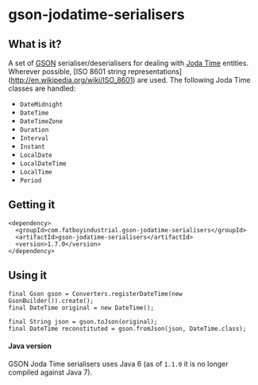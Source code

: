 # gson-jodatime-serialisers

## What is it?

A set of [GSON](http://code.google.com/p/google-gson/) serialiser/deserialisers for dealing with 
[Joda Time](http://joda-time.sourceforge.net/) entities.  Wherever possible, [ISO 8601 string representations]
(http://en.wikipedia.org/wiki/ISO_8601) are used.  The following Joda Time classes are handled:

* `DateMidnight`
* `DateTime`
* `DateTimeZone`
* `Duration`
* `Interval`
* `Instant`
* `LocalDate`
* `LocalDateTime`
* `LocalTime`
* `Period`

## Getting it

````
<dependency>
  <groupId>com.fatboyindustrial.gson-jodatime-serialisers</groupId>
  <artifactId>gson-jodatime-serialisers</artifactId>
  <version>1.7.0</version>
</dependency>
````

## Using it

````
final Gson gson = Converters.registerDateTime(new GsonBuilder()).create();
final DateTime original = new DateTime();

final String json = gson.toJson(original);
final DateTime reconstituted = gson.fromJson(json, DateTime.class);
````

#### Java version

GSON Joda Time serialisers uses Java 6 (as of `1.1.0` it is no longer compiled against Java 7).

